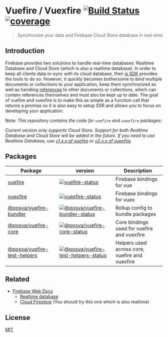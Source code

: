 # Vuefire / Vuexfire [![Build Status](https://badgen.net/circleci/github/vuejs/vuefire)](https://circleci.com/gh/vuejs/vuefire) [![coverage](https://badgen.net/codecov/c/github/vuejs/vuefire)](https://codecov.io/github/vuejs/vuefire)

> Synchronize your data and Firebase Cloud Store database in real-time

## Introduction

Firebase provides two solutions to handle real-time databases: Realtime Database and Cloud Store (which is also a realtime database).
In order to keep all clients data in-sync with its cloud database, their [js SDK](https://firebase.google.com/docs/firestore/quickstart) provides the tools to do so. However, it quickly becomes bothersome to _bind_ multiple documents or collections to your application, keep them synchronized as well as handling [references](https://firebase.google.com/docs/firestore/manage-data/data-types) to other documents or collections, which can contain references themselves and must also be kept up to date.
The goal of vuefire and vuexfire is to make this as simple as a function call that returns a promise so it is also easy to setup SSR and allows you to focus on developing your application.

<!-- TODO compare code samples -->

Note: _This repository contains the code for `vuefire` and `vuexfire` packages:_

_Current version only supports Cloud Store. Support for both Realtime Database and Cloud Store will be added in the future. If you need to use Realtime Database, use [v1.x.x of vuefire](https://github.com/vuejs/vuefire/tree/v1) or [v2.x.x of vuexfire](https://github.com/posva/vuexfire)_

## Packages

| Package                        | version                                                                       | Description                                    |
| ------------------------------ | ----------------------------------------------------------------------------- | ---------------------------------------------- |
| [vuefire]                      | [![vuefire-status]][vuefire-package]                                          | Firebase bindings for vue                      |
| [vuexfire]                     | [![vuexfire-status]][vuexfire-package]                                        | Firebase bindings for vuex                     |
| [\@posva/vuefire-bundler]      | [![@posva/vuefire-bundler-status]][\@posva/vuefire-bundler-package]           | Rollup config to bundle packages               |
| [\@posva/vuefire-core]         | [![@posva/vuefire-core-status]][\@posva/vuefire-core-package]                 | Core bindings used for vuefire and vuexfire    |
| [\@posva/vuefire-test-helpers] | [![@posva/vuefire-test-helpers-status]][\@posva/vuefire-test-helpers-package] | Helpers used across core, vuefire and vuexfire |

[vuefire]: packages/vuefire
[vuexfire]: packages/vuexfire
[\@posva/vuefire-bundler]: packages/@posva/vuefire-bundler
[\@posva/vuefire-core]: packages/@posva/vuefire-core
[\@posva/vuefire-test-helpers]: packages/@posva/vuefire-test-helpers
[vuefire-status]: https://badgen.net/npm/v/vuefire/next
[vuexfire-status]: https://badgen.net/npm/v/vuexfire/next
[@posva/vuefire-bundler-status]: https://badgen.net/npm/v/@posva/vuefire-bundler
[@posva/vuefire-core-status]: https://badgen.net/npm/v/@posva/vuefire-core
[@posva/vuefire-test-helpers-status]: https://badgen.net/npm/v/@posva/vuefire-test-helpers
[vuefire-package]: https://npmjs.com/package/vuefire
[vuexfire-package]: https://npmjs.com/package/vuexfire
[\@posva/vuefire-bundler-package]: https://npmjs.com/package/@posva/vuefire-bundler
[\@posva/vuefire-core-package]: https://npmjs.com/package/@posva/vuefire-core
[\@posva/vuefire-test-helpers-package]: https://npmjs.com/package/@posva/vuefire-test-helpers

## Related

- [Firebase Web Docs](https://firebase.google.com/docs/web/setup)
  - [Realtime database](https://firebase.google.com/docs/database/)
  - [Cloud Firestore](https://firebase.google.com/docs/firestore/) (You should try this one which is also realtime)

## License

[MIT](http://opensource.org/licenses/MIT)
